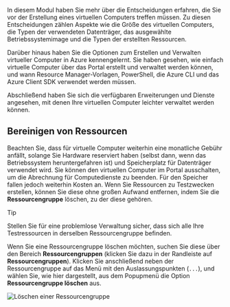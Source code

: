In diesem Modul haben Sie mehr über die Entscheidungen erfahren, die Sie vor der Erstellung eines virtuellen Computers treffen müssen. Zu diesen Entscheidungen zählen Aspekte wie die Größe des virtuellen Computers, die Typen der verwendeten Datenträger, das ausgewählte Betriebssystemimage und die Typen der erstellten Ressourcen.

Darüber hinaus haben Sie die Optionen zum Erstellen und Verwalten virtueller Computer in Azure kennengelernt. Sie haben gesehen, wie einfach virtuelle Computer über das Portal erstellt und verwaltet werden können, und wann Resource Manager-Vorlagen, PowerShell, die Azure CLI und das Azure Client SDK verwendet werden müssen.

Abschließend haben Sie sich die verfügbaren Erweiterungen und Dienste angesehen, mit denen Ihre virtuellen Computer leichter verwaltet werden können.

## <a name="clean-up-your-resources"></a>Bereinigen von Ressourcen

Beachten Sie, dass für virtuelle Computer weiterhin eine monatliche Gebühr anfällt, solange Sie Hardware reserviert haben (selbst dann, wenn das Betriebssystem heruntergefahren ist) und Speicherplatz für Datenträger verwendet wird. Sie können den virtuellen Computer im Portal ausschalten, um die Abrechnung für Computedienste zu beenden. Für den Speicher fallen jedoch weiterhin Kosten an. Wenn Sie Ressourcen zu Testzwecken erstellen, können Sie diese ohne großen Aufwand entfernen, indem Sie die **Ressourcengruppe** löschen, zu der diese gehören.

> [!TIP]
> Stellen Sie für eine problemlose Verwaltung sicher, dass sich alle Ihre Testressourcen in derselben Ressourcengruppe befinden.

Wenn Sie eine Ressourcengruppe löschen möchten, suchen Sie diese über den Bereich **Ressourcengruppen** (klicken Sie dazu in der Randleiste auf **Ressourcengruppen**). Klicken Sie anschließend neben der Ressourcengruppe auf das Menü mit den Auslassungspunkten (`...`), und wählen Sie, wie hier dargestellt, aus dem Popupmenü die Option **Ressourcengruppe löschen** aus.

![Löschen einer Ressourcengruppe](../media-draft/7-delete-rgs.png)
